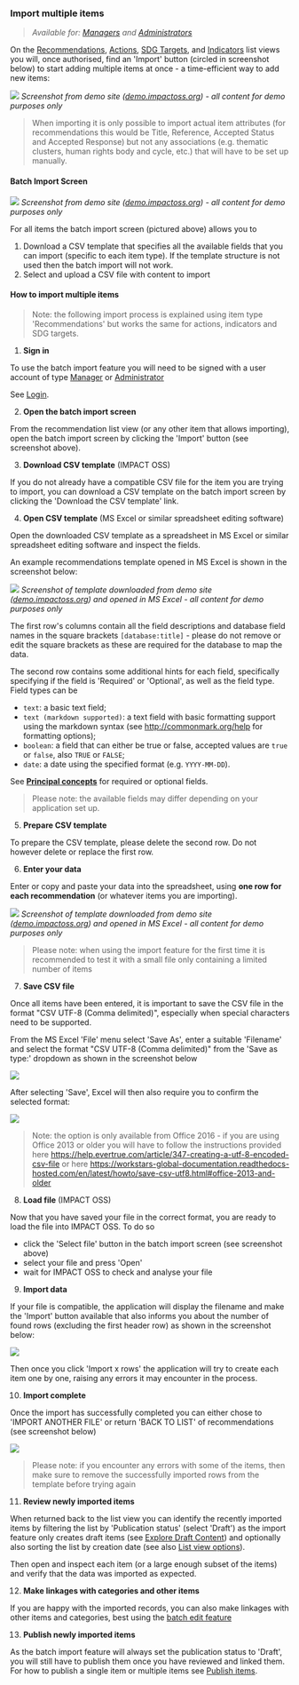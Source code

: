 ### Import multiple items

> _Available for: [Managers](/managers/manager.md) and [Administrators](/admins/admin.md)_

On the [Recommendations](/visitors/recommendations.md), [Actions](/visitors/actions.md), [SDG Targets](/visitors/sdg-targets.md), and [Indicators](/visitors/indicators.md) list views you will, once authorised, find an 'Import' button (circled in screenshot below) to start adding multiple items at once - a time-efficient way to add new items:

![](/assets/m-action-import.png)
_Screenshot from demo site ([demo.impactoss.org](https://demo.impactoss.org)) - all content for demo purposes only_

> When importing it is only possible to import actual item attributes (for recommendations this would be Title, Reference, Accepted Status and Accepted Response) but not any associations (e.g. thematic clusters, human rights body and cycle, etc.) that will have to be set up manually.

#### Batch Import Screen

![](/assets/m-batch-import.png)
_Screenshot from demo site ([demo.impactoss.org](https://demo.impactoss.org)) - all content for demo purposes only_

For all items the batch import screen (pictured above) allows you to
1. Download a CSV template that specifies all the available fields that you can import (specific to each item type). If the template structure is not used then the batch import will not work.
2. Select and upload a CSV file with content to import

#### How to import multiple items

> Note: the following import process is explained using item type 'Recommendations' but works the same for actions, indicators and SDG targets.

1. **Sign in**

  To use the batch import feature you will need to be signed with a user account of type [Manager](/managers/manager.md) or [Administrator](/admins/admin.md)

  See [Login](/guests/login.md).

2. **Open the batch import screen**

  From the recommendation list view (or any other item that allows importing), open the batch import screen by clicking the 'Import' button (see screenshot above).

3. **Download CSV template** (IMPACT OSS)

  If you do not already have a compatible CSV file for the item you are trying to import, you can download a CSV template on the batch import screen by clicking the 'Download the CSV template' link.

4. **Open CSV template** (MS Excel or similar spreadsheet editing software)

  Open the downloaded CSV template as a spreadsheet in MS Excel or similar spreadsheet editing software and inspect the fields.

  An example recommendations template opened in MS Excel is shown in the screenshot below:

  ![](/assets/import-rec-template.png)
  _Screenshot of template downloaded from demo site ([demo.impactoss.org](https://demo.impactoss.org)) and opened in MS Excel - all content for demo purposes only_

  The first row's columns contain all the field descriptions and database field names in the square brackets `[database:title]` - please do not remove or edit the square brackets as these are required for the database to map the data.

  The second row contains some additional hints for each field, specifically specifying if the field is 'Required' or 'Optional', as well as the field type. Field types can be

  - `text`: a basic text field;
  - `text (markdown supported)`: a text field with basic formatting support using the markdown syntax (see http://commonmark.org/help for formatting options);
  - `boolean`: a field that can either be true or false, accepted values are `true` or `false`, also `TRUE` or `FALSE`;
  - `date`: a date using the specified format (e.g. `YYYY-MM-DD`).

  See **[Principal concepts](concepts.md)** for required or optional fields.

  > Please note: the available fields may differ depending on your application set up.

5. **Prepare CSV template**

  To prepare the CSV template, please delete the second row. Do not however delete or replace the first row.

6. **Enter your data**

  Enter or copy and paste your data into the spreadsheet, using **one row for each recommendation** (or whatever items you are importing).

  ![](/assets/import-rec-editing.png)
  _Screenshot of template downloaded from demo site ([demo.impactoss.org](https://demo.impactoss.org)) and opened in MS Excel - all content for demo purposes only_

  > Please note: when using the import feature for the first time it is recommended to test it with a small file only containing a limited number of items

7. **Save CSV file**

  Once all items have been entered, it is important to save the CSV file in the format "CSV UTF-8 (Comma delimited)", especially when special characters need to be supported.

  From the MS Excel 'File' menu select 'Save As', enter a suitable 'Filename' and select the format "CSV UTF-8 (Comma delimited)" from the 'Save as type:' dropdown as shown in the screenshot below

  ![](/assets/import-rec-save-csv.png)

  After selecting 'Save', Excel will then also require you to confirm the selected format:

  ![](/assets/import-rec-save-csv-confirm.png)

  > Note: the option is only available from Office 2016 - if you are using Office 2013 or older you will have to follow the instructions provided here  https://help.evertrue.com/article/347-creating-a-utf-8-encoded-csv-file or here https://workstars-global-documentation.readthedocs-hosted.com/en/latest/howto/save-csv-utf8.html#office-2013-and-older

8. **Load file** (IMPACT OSS)

  Now that you have saved your file in the correct format, you are ready to load the file into IMPACT OSS. To do so

  - click the 'Select file' button in the batch import screen (see screenshot above)
  - select your file and press 'Open'
  - wait for IMPACT OSS to check and analyse your file

9. **Import data**

  If your file is compatible, the application will display the filename and make the 'Import' button available that also informs you about the number of found rows (excluding the first header row) as shown in the screenshot below:

  ![](/assets/import-rec-import.png)

  Then once you click 'Import x rows' the application will try to create each item one by one, raising any errors it may encounter in the process.

10. **Import complete**

  Once the import has successfully completed you can either chose to 'IMPORT ANOTHER FILE' or return 'BACK TO LIST' of recommendations (see screenshot below)

  ![](/assets/import-rec-import-success.png)

  > Please note: if you encounter any errors with some of the items, then make sure to remove the successfully imported rows from the template before trying again

11. **Review newly imported items**

  When returned back to the list view you can identify the recently imported items by filtering the list by 'Publication status' (select 'Draft') as the import feature only creates draft items (see [Explore Draft Content](/contributors/draft.md)) and optionally also sorting the list by creation date (see also [List view options](/visitors/lists.md)).

  Then open and inspect each item (or a large enough subset of the items) and verify that the data was imported as expected.

12. **Make linkages with categories and other items**

  If you are happy with the imported records, you can also make linkages with other items and categories, best using the [batch edit feature](/managers/batch-edit.md)

13. **Publish newly imported items**

  As the batch import feature will always set the publication status to 'Draft', you will still have to publish them once you have reviewed and linked them. For how to publish a single item or multiple items see
  [Publish items](/managers/publish.md).
